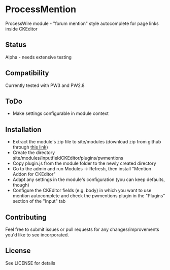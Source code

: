 # ProcessMention
ProcessWire module - "forum mention" style autocomplete for page links inside CKEditor

## Status
Alpha - needs extensive testing

## Compatibility
Currently tested with PW3 and PW2.8

## ToDo
* Make settings configurable in module context

## Installation
* Extract the module's zip file to site/modules (download zip from github through [this link](https://github.com/BitPoet/ProcessMention/archive/master.zip))
* Create the directory site/modules/InputfieldCKEditor/plugins/pwmentions
* Copy plugin.js from the module folder to the newly created directory
* Go to the admin and run Modules -> Refresh, then install "Mention Addon for CKEditor"
* Adapt any settings in the module's configuration (you can keep defaults, though)
* Configure the CKEditor fields (e.g. body) in which you want to use mention autocomplete
  and check the pwmentions plugin in the "Plugins" section of the "Input" tab

## Contributing
Feel free to submit issues or pull requests for any changes/improvements you'd like to see incorporated.

## License
See LICENSE for details
